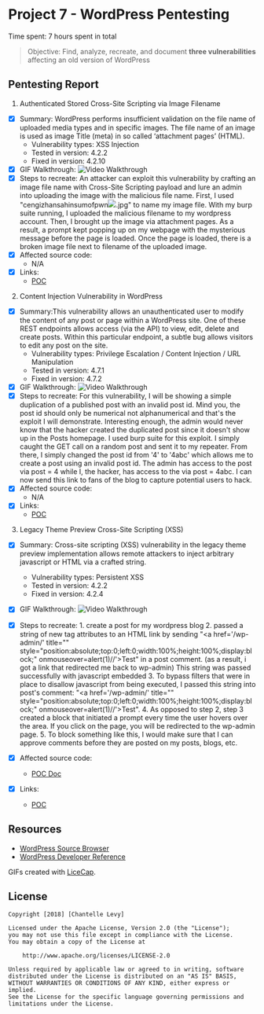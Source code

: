 # Project 7 - WordPress Pentesting

Time spent: 7 hours spent in total

> Objective: Find, analyze, recreate, and document **three vulnerabilities** affecting an old version of WordPress

## Pentesting Report

1. Authenticated Stored Cross-Site Scripting via Image Filename
  - [x] Summary: WordPress performs insufficient validation on the file name of uploaded media types and in specific images. The file name of an image is used as image Title (meta) in so called ‘attachment pages’ (HTML).
    - Vulnerability types: XSS Injection
    - Tested in version: 4.2.2
    - Fixed in version: 4.2.10
  - [x]  GIF Walkthrough: <img src='https://i.imgur.com/Uz7bmOy.gif' title='Video Walkthrough' width='' alt='Video Walkthrough' />
  - [x] Steps to recreate: An attacker can exploit this vulnerability by crafting an image file name with Cross-Site Scripting payload and lure an admin into uploading the image with the malicious file name. First, I used "cengizhansahinsumofpwn<img src=a onerror=alert(document.cookie)>.jpg" to name my image file. With my burp suite running, I uploaded the malicious filename to my wordpress account. Then, I brought up the image via attachment pages. As a result, a prompt kept popping up on my webpage with the mysterious message before the page is loaded. Once the page is loaded, there is a broken image file next to filename of the uploaded image.
  - [x] Affected source code:
    - N/A
  - [x] Links:
    - [POC](https://sumofpwn.nl/advisory/2016/persistent_cross_site_scripting_vulnerability_in_wordpress_due_to_unsafe_processing_of_file_names.html)

2. Content Injection Vulnerability in WordPress
  - [x] Summary:This vulnerability allows an unauthenticated user to modify the content of any post or page within a WordPress site. One of these REST endpoints allows access (via the API) to view, edit, delete and create posts. Within this particular endpoint, a subtle bug allows visitors to edit any post on the site.
    - Vulnerability types: Privilege Escalation / Content Injection / URL Manipulation
    - Tested in version: 4.7.1
    - Fixed in version: 4.7.2
  - [x] GIF Walkthrough: <img src='https://i.imgur.com/c27HX7Y.gif' title='Video Walkthrough' width='' alt='Video Walkthrough' />
  - [x] Steps to recreate: For this vulnerability, I will be showing a simple duplication of a published post with an invalid post id. Mind you, the post id should only be numerical not alphanumerical and that's the exploit I will demonstrate. Interesting enough, the admin would never know that the hacker created the duplicated post since it doesn't show up in the Posts homepage. I used burp suite for this exploit. I simply caught the GET call on a random post and sent it to my repeater. From there, I simply changed the post id from '4' to '4abc' which allows me to create a post using an invalid post id. The admin has access to the post via post = 4 while I, the hacker, has access to the via post = 4abc. I can now send this link to fans of the blog to capture potential users to hack.
  - [x] Affected source code:
    - N/A
  - [x] Links:
    - [POC](https://blog.sucuri.net/2017/02/content-injection-vulnerability-wordpress-rest-api.html)

3. Legacy Theme Preview Cross-Site Scripting (XSS)
  - [x] Summary: Cross-site scripting (XSS) vulnerability in the legacy theme preview implementation allows remote attackers to inject arbitrary javascript or HTML via a crafted string.
    - Vulnerability types: Persistent XSS
    - Tested in version: 4.2.2
    - Fixed in version: 4.2.4
  - [x] GIF Walkthrough: <img src='https://i.imgur.com/dguno5u.gif' title='Video Walkthrough' width='' alt='Video Walkthrough' />
  - [x] Steps to recreate:
        1. create a post for my wordpress blog
        2. passed a string of new tag attributes to an HTML link by sending "<a href='/wp-admin/' title="" style="position:absolute;top:0;left:0;width:100%;height:100%;display:block;" onmouseover=alert(1)//'>Test</a>" in a post comment. (as a result, i got a link that redirected me back to wp-admin) This string was passed successfully with javascript embedded
        3. To bypass filters that were in place to disallow javascript from being executed, I passed this string into post's comment: "<a href='/wp-admin/' title="" style="position:absolute;top:0;left:0;width:100%;height:100%;display:block;" onmouseover=alert(1)//'>Test</a>".
        4. As opposed to step 2, step 3 created a block that initiated a prompt every time the user hovers over the area. If you click on the page, you will be redirected to the wp-admin page.
        5. To block something like this, I would make sure that I can approve comments before they are posted on my posts, blogs, etc.

  - [x] Affected source code:
    - [POC Doc](https://core.trac.wordpress.org/changeset/33549)
  - [x] Links:
    - [POC](https://blog.sucuri.net/2015/08/persistent-xss-vulnerability-in-wordpress-explained.html)

## Resources

- [WordPress Source Browser](https://core.trac.wordpress.org/browser/)
- [WordPress Developer Reference](https://developer.wordpress.org/reference/)

GIFs created with [LiceCap](http://www.cockos.com/licecap/).

## License

    Copyright [2018] [Chantelle Levy]

    Licensed under the Apache License, Version 2.0 (the "License");
    you may not use this file except in compliance with the License.
    You may obtain a copy of the License at

        http://www.apache.org/licenses/LICENSE-2.0

    Unless required by applicable law or agreed to in writing, software
    distributed under the License is distributed on an "AS IS" BASIS,
    WITHOUT WARRANTIES OR CONDITIONS OF ANY KIND, either express or implied.
    See the License for the specific language governing permissions and
    limitations under the License.

